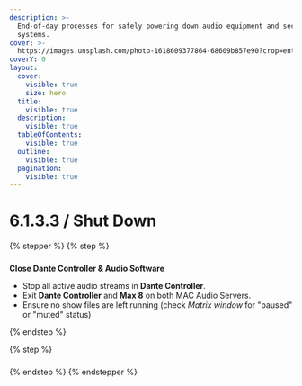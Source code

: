 ```yaml
---
description: >-
  End-of-day processes for safely powering down audio equipment and securing
  systems.
cover: >-
  https://images.unsplash.com/photo-1618609377864-68609b857e90?crop=entropy&cs=srgb&fm=jpg&ixid=M3wxOTcwMjR8MHwxfHNlYXJjaHw0fHxhdWRpb3xlbnwwfHx8fDE3NDU5OTQ1NDF8MA&ixlib=rb-4.0.3&q=85
coverY: 0
layout:
  cover:
    visible: true
    size: hero
  title:
    visible: true
  description:
    visible: true
  tableOfContents:
    visible: true
  outline:
    visible: true
  pagination:
    visible: true
---
```


# 6.1.3.3 / Shut Down

{% stepper %}
{% step %}
###

**Close Dante Controller & Audio Software**

* Stop all active audio streams in **Dante Controller**.
* Exit **Dante Controller** and **Max 8** on both MAC Audio Servers.
* Ensure no show files are left running (check _Matrix window_ for "paused" or "muted" status)


{% endstep %}

{% step %}
###


{% endstep %}
{% endstepper %}
